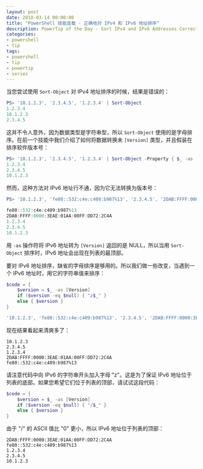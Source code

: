 ```yaml
---
layout: post
date: 2018-03-14 00:00:00
title: "PowerShell 技能连载 - 正确地对 IPv4 和 IPv6 地址排序"
description: PowerTip of the Day - Sort IPv4 and IPv6 Addresses Correctly
categories:
- powershell
- tip
tags:
- powershell
- tip
- powertip
- series
---
```

当您尝试使用 `Sort-Object` 对 IPv4 地址排序的时候，结果是错误的：

```powershell
PS> '10.1.2.3', '2.3.4.5', '1.2.3.4' | Sort-Object
1.2.3.4
10.1.2.3
2.3.4.5
```

这并不令人意外，因为数据类型是字符串型，所以 `Sort-Object` 使用的是字母排序。在前一个技能中我们介绍了如何将数据转换未 `[Version]` 类型，并且假装在排序软件版本号：

```powershell
PS> '10.1.2.3', '2.3.4.5', '1.2.3.4' | Sort-Object -Property { $_ -as [Version] }
1.2.3.4
2.3.4.5
10.1.2.3
```

然而，这种方法对 IPv6 地址行不通，因为它无法转换为版本号：

```powershell
PS> '10.1.2.3', 'fe80::532:c4e:c409:b987%13', '2.3.4.5', '2DAB:FFFF:0000:3EAE:01AA:00FF:DD72:2C4A', '1.2.3.4' | Sort-Object -Property { $_ -as [Version] }

fe80::532:c4e:c409:b987%13
2DAB:FFFF:0000:3EAE:01AA:00FF:DD72:2C4A
1.2.3.4
2.3.4.5
10.1.2.3
```

用 `-as` 操作符将 IPv6 地址转为 `[Version]` 返回的是 NULL，所以当用 `Sort-Object` 排序时，IPv6 地址会出现在列表的最顶部。

要对 IPv6 地址排序，缺省的字母排序是够用的。所以我们做一些改变，当遇到一个 IPv6 地址时，用它的字符串值来排序：

```powershell
$code = {
    $version = $_ -as [Version]
    if ($version -eq $null) { "z$_" }
    else { $version }
}

'10.1.2.3', 'fe80::532:c4e:c409:b987%13', '2.3.4.5', '2DAB:FFFF:0000:3EAE:01AA:00FF:DD72:2C4A', '1.2.3.4' | Sort-Object -Property $code
```

现在结果看起来清爽多了：

    10.1.2.3
    2.3.4.5
    1.2.3.4
    2DAB:FFFF:0000:3EAE:01AA:00FF:DD72:2C4A
    fe80::532:c4e:c409:b987%13

请注意代码中向 IPv6 的字符串开头加入字母 "z"。这是为了保证 IPv6 地址位于列表的底部。如果您希望它们位于列表的顶部，请试试这段代码：

```powershell
$code = {
    $version = $_ -as [Version]
    if ($version -eq $null) { "/$_" }
    else { $version }
}
```

由于 "/" 的 ASCII 值比 "0" 更小，所以 IPv6 地址位于列表的顶部：

    2DAB:FFFF:0000:3EAE:01AA:00FF:DD72:2C4A
    fe80::532:c4e:c409:b987%13
    1.2.3.4
    2.3.4.5
    10.1.2.3

<!--本文国际来源：[Sort IPv4 and IPv6 Addresses Correctly](http://community.idera.com/powershell/powertips/b/tips/posts/sort-ipv4-and-ipv6-addresses-correctly)-->
